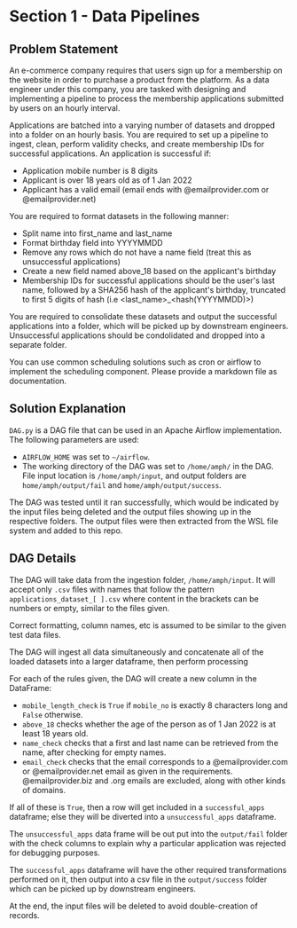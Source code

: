 # Section 1 - Data Pipelines

## Problem Statement


An e-commerce company requires that users sign up for a membership on the website in order to purchase a product from the platform. As a data engineer under this company, you are tasked with designing and implementing a pipeline to process the membership applications submitted by users on an hourly interval.

Applications are batched into a varying number of datasets and dropped into a folder on an hourly basis. You are required to set up a pipeline to ingest, clean, perform validity checks, and create membership IDs for successful applications. An application is successful if:

* Application mobile number is 8 digits
* Applicant is over 18 years old as of 1 Jan 2022
* Applicant has a valid email (email ends with @emailprovider.com or @emailprovider.net)

You are required to format datasets in the following manner:

* Split name into first_name and last_name
* Format birthday field into YYYYMMDD
* Remove any rows which do not have a name field (treat this as unsuccessful applications)
* Create a new field named above_18 based on the applicant's birthday
* Membership IDs for successful applications should be the user's last name, followed by a SHA256 hash of the applicant's birthday, truncated to first 5 digits of hash (i.e <last_name>_<hash(YYYYMMDD)>)

You are required to consolidate these datasets and output the successful applications into a folder, which will be picked up by downstream engineers. Unsuccessful applications should be condolidated and dropped into a separate folder.

You can use common scheduling solutions such as cron or airflow to implement the scheduling component. Please provide a markdown file as documentation.

## Solution Explanation

`DAG.py` is a DAG file that can be used in an Apache Airflow implementation. The following parameters are used:

* `AIRFLOW_HOME` was set to `~/airflow`.
* The working directory of the DAG was set to `/home/amph/` in the DAG. File input location is `/home/amph/input`, and output folders are `home/amph/output/fail` and `home/amph/output/success`.

The DAG was tested until it ran successfully, which would be indicated by the input files being deleted and the output files showing up in the respective folders. The output files were then extracted from the WSL file system and added to this repo.

## DAG Details

The DAG will take data from the ingestion folder, `/home/amph/input`. It will accept only `.csv` files with names that follow the pattern `applications_dataset_[ ].csv` where content in the brackets can be numbers or empty, similar to the files given.

Correct formatting, column names, etc is assumed to be similar to the given test data files.

The DAG will ingest all data simultaneously and concatenate all of the loaded datasets into a larger dataframe, then perform processing

For each of the rules given, the DAG will create a new column in the DataFrame:

* `mobile_length_check` is `True` if `mobile_no` is exactly 8 characters long and `False` otherwise.
* `above_18` checks whether the age of the person as of 1 Jan 2022 is at least 18 years old.
* `name_check` checks that a first and last name can be retrieved from the name, after checking for empty names.
* `email_check` checks that the email corresponds to a @emailprovider.com or @emailprovider.net email as given in the requirements. @emailprovider.biz and .org emails are excluded, along with other kinds of domains.

If all of these is `True`, then a row will get included in a `successful_apps` dataframe; else they will be diverted into a `unsuccessful_apps` dataframe.

The `unsuccessful_apps` data frame will be out put into the `output/fail` folder with the check columns to explain why a particular application was rejected for debugging purposes.

The `successful_apps` dataframe will have the other required transformations performed on it, then output into a csv file in the `output/success` folder which can be picked up by downstream engineers.

At the end, the input files will be deleted to avoid double-creation of records.